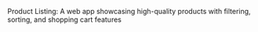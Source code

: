 Product Listing: A web app showcasing high-quality products with filtering, sorting, and shopping cart features
